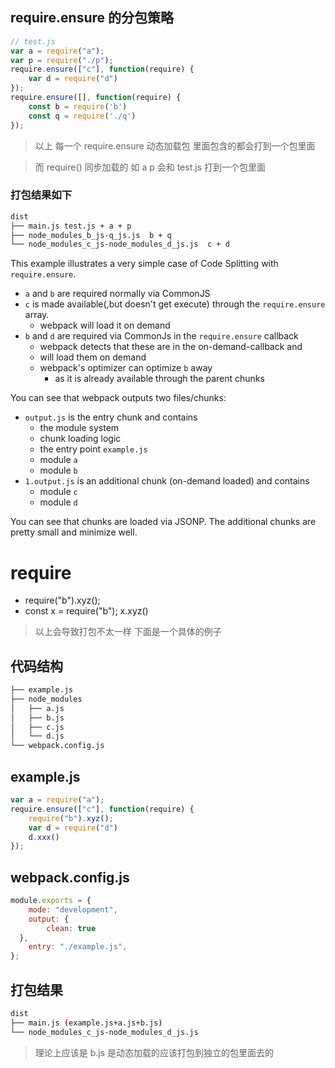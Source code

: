 ## require.ensure 的分包策略 
```js 
// test.js 
var a = require("a");
var p = require("./p");
require.ensure(["c"], function(require) {
    var d = require("d")
});
require.ensure([], function(require) {
    const b = require('b')
    const q = require('./q')
});
```
> 以上 每一个 require.ensure 动态加载包 里面包含的都会打到一个包里面

> 而 require() 同步加载的 如 a p  会和 test.js 打到一个包里面

### 打包结果如下
```bash
dist
├── main.js test.js + a + p
├── node_modules_b_js-q_js.js  b + q
└── node_modules_c_js-node_modules_d_js.js  c + d
```


This example illustrates a very simple case of Code Splitting with `require.ensure`.

- `a` and `b` are required normally via CommonJS
- `c` is made available(,but doesn't get execute) through the `require.ensure` array.
  - webpack will load it on demand
- `b` and `d` are required via CommonJs in the `require.ensure` callback
  - webpack detects that these are in the on-demand-callback and
  - will load them on demand
  - webpack's optimizer can optimize `b` away
    - as it is already available through the parent chunks

You can see that webpack outputs two files/chunks:

- `output.js` is the entry chunk and contains
  - the module system
  - chunk loading logic
  - the entry point `example.js`
  - module `a`
  - module `b`
- `1.output.js` is an additional chunk (on-demand loaded) and contains
  - module `c`
  - module `d`

You can see that chunks are loaded via JSONP. The additional chunks are pretty small and minimize well.


# require 
* require("b").xyz();
* const x = require("b"); x.xyz()
> 以上会导致打包不太一样 下面是一个具体的例子


## 代码结构
```bash
├── example.js
├── node_modules
│   ├── a.js
│   ├── b.js
│   ├── c.js
│   └── d.js
└── webpack.config.js
```
## example.js
```js
var a = require("a");
require.ensure(["c"], function(require) {
    require("b").xyz();
    var d = require("d")
    d.xxx()
});
```
## webpack.config.js
```js
module.exports = {
	mode: "development",
	output: {
		clean: true
  },
	entry: "./example.js",
};
```

## 打包结果
```bash
dist
├── main.js (example.js+a.js+b.js)
└── node_modules_c_js-node_modules_d_js.js
```

> 理论上应该是 b.js 是动态加载的应该打包到独立的包里面去的 
